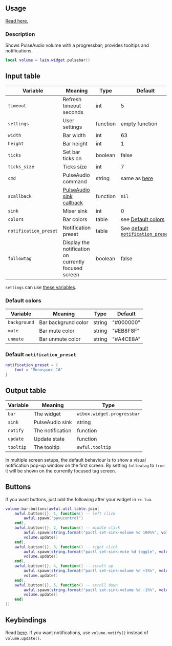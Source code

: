 ## Usage

[Read here.](https://github.com/copycat-killer/lain/wiki/Widgets#usage)

### Description

Shows PulseAudio volume with a progressbar; provides tooltips and notifications.

```lua
local volume = lain.widget.pulsebar()
```

## Input table

Variable | Meaning | Type | Default
--- | --- | --- | ---
`timeout` | Refresh timeout seconds | int | 5
`settings` | User settings | function | empty function
`width` | Bar width | int | 63
`height` | Bar height | int | 1
`ticks` | Set bar ticks on | boolean | false
`ticks_size` | Ticks size | int | 7
`cmd` | PulseAudio command | string | same as [here](https://github.com/copycat-killer/lain/wiki/pulseaudio)
`scallback` | [PulseAudio sink callback](https://github.com/copycat-killer/lain/wiki/pulseaudio/) | function | `nil`
`sink` | Mixer sink | int | 0
`colors` | Bar colors | table | see [Default colors](https://github.com/copycat-killer/lain/wiki/pulsebar#default-colors)
`notification_preset` | Notification preset | table | See [default `notification_preset`](https://github.com/copycat-killer/lain/wiki/pulsebar#default-notification_preset)
`followtag` | Display the notification on currently focused screen | boolean | false

`settings` can use [these variables](https://github.com/copycat-killer/lain/wiki/pulseaudio#settings-variables).

### Default colors

Variable | Meaning | Type | Default
--- | --- | --- | ---
`background` | Bar backgrund color | string | "#000000"
`mute` | Bar mute color | string | "#EB8F8F"
`unmute` | Bar unmute color | string | "#A4CE8A"

### Default `notification_preset`

```lua
notification_preset = {
    font = "Monospace 10"
}
```

## Output table

Variable | Meaning | Type
--- | --- | ---
`bar` | The widget | `wibox.widget.progressbar`
`sink` | PulseAudio sink | string
`notify` | The notification | function
`update` | Update state | function
`tooltip` | The tooltip | `awful.tooltip`

In multiple screen setups, the default behaviour is to show a visual notification pop-up window on the first screen. By setting `followtag` to `true` it will be shown on the currently focused tag screen.

## Buttons

If you want buttons, just add the following after your widget in `rc.lua`.

```lua
volume.bar:buttons(awful.util.table.join(
    awful.button({}, 1, function() -- left click
        awful.spawn("pavucontrol")
    end),
    awful.button({}, 2, function() -- middle click
        awful.spawn(string.format("pactl set-sink-volume %d 100%%", volume.sink))
        volume.update()
    end),
    awful.button({}, 3, function() -- right click
        awful.spawn(string.format("pactl set-sink-mute %d toggle", volume.sink))
        volume.update()
    end),
    awful.button({}, 4, function() -- scroll up
        awful.spawn(string.format("pactl set-sink-volume %d +1%%", volume.sink))
        volume.update()
    end),
    awful.button({}, 5, function() -- scroll down
        awful.spawn(string.format("pactl set-sink-volume %d -1%%", volume.sink))
        volume.update()
    end)
))
```

## Keybindings

Read [here](https://github.com/copycat-killer/lain/wiki/pulseaudio#keybindings). If you want notifications, use `volume.notify()` instead of `volume.update()`.